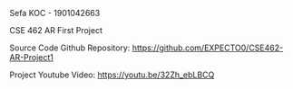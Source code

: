 Sefa KOC - 1901042663

CSE 462 AR First Project

Source Code Github Repository: https://github.com/EXPECTO0/CSE462-AR-Project1

Project Youtube Video: https://youtu.be/32Zh_ebLBCQ
